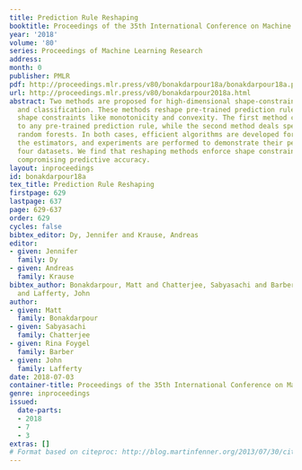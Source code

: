 ```yaml
---
title: Prediction Rule Reshaping
booktitle: Proceedings of the 35th International Conference on Machine Learning
year: '2018'
volume: '80'
series: Proceedings of Machine Learning Research
address: 
month: 0
publisher: PMLR
pdf: http://proceedings.mlr.press/v80/bonakdarpour18a/bonakdarpour18a.pdf
url: http://proceedings.mlr.press/v80/bonakdarpour2018a.html
abstract: Two methods are proposed for high-dimensional shape-constrained regression
  and classification. These methods reshape pre-trained prediction rules to satisfy
  shape constraints like monotonicity and convexity. The first method can be applied
  to any pre-trained prediction rule, while the second method deals specifically with
  random forests. In both cases, efficient algorithms are developed for computing
  the estimators, and experiments are performed to demonstrate their performance on
  four datasets. We find that reshaping methods enforce shape constraints without
  compromising predictive accuracy.
layout: inproceedings
id: bonakdarpour18a
tex_title: Prediction Rule Reshaping
firstpage: 629
lastpage: 637
page: 629-637
order: 629
cycles: false
bibtex_editor: Dy, Jennifer and Krause, Andreas
editor:
- given: Jennifer
  family: Dy
- given: Andreas
  family: Krause
bibtex_author: Bonakdarpour, Matt and Chatterjee, Sabyasachi and Barber, Rina Foygel
  and Lafferty, John
author:
- given: Matt
  family: Bonakdarpour
- given: Sabyasachi
  family: Chatterjee
- given: Rina Foygel
  family: Barber
- given: John
  family: Lafferty
date: 2018-07-03
container-title: Proceedings of the 35th International Conference on Machine Learning
genre: inproceedings
issued:
  date-parts:
  - 2018
  - 7
  - 3
extras: []
# Format based on citeproc: http://blog.martinfenner.org/2013/07/30/citeproc-yaml-for-bibliographies/
---
```

